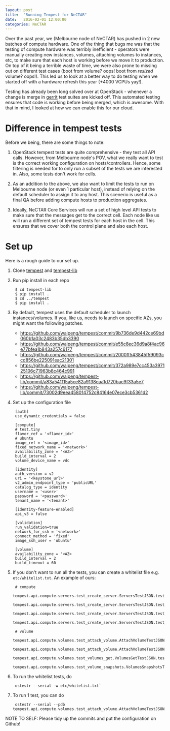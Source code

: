 ```yaml
---
layout: post
title:  "Running Tempest for NeCTAR"
date:   2016-02-01 12:00:00
categories: NeCTAR
---
```

Over the past year, we (Melbourne node of NeCTAR) has pushed in 2 new batches of
compute hardware. One of the thing that bugs me was that the testing of compute
hardware was terribly inefficient - operators were manually creating new
instances, volumes, attaching volumes to instances, etc, to make sure that each
host is working before we move it to production. On top of it being a terrible
waste of time, we were also prone to missing out on different test cases (boot
from volume? oops! boot from _resized_ volume? oops!). This led us to look at a
better way to do testing when we started off with a hardware refresh this year
(+4000 VCPUs yay!).

Testing has already been long solved over at OpenStack - whenever a change is
merge in [gerrit](https://review.openstack.org/) test suites are kicked off.
This automated testing ensures that code is working before being merged, which
is awesome. With that in mind, I looked at how we can enable this for our
cloud.

# Difference in tempest tests

Before we being, there are some things to note:

1. OpenStack tempest tests are quite comprehensive - they test all API calls.
   However, from Melbourne node's POV, what we really want to test is the
correct working configuration on hosts/controllers. Hence, some filtering is
needed for to only run a subset of the tests we are interested in. Also, some
tests don't work for cells.

1. As an addition to the above, we also want to limit the tests to run on
   Melbourne node (or even 1 particular host), instead of relying on the
default scheduler to assign it to any host. This scenerio is useful as a final
QA before adding compute hosts to production aggregates.

1. Ideally, NeCTAR Core Services will run a set of high level API tests to make
   sure that the messages get to the correct cell. Each node like us will run a
different set of tempest tests for each host in the cell. This ensures that we
cover both the control plane and also each host.

# Set up

Here is a rough guide to our set up.

1. Clone [tempest](https://github.com/openstack/tempest) and
   [tempest-lib](https://github.com/openstack/tempest-lib)

1. Run pip install in each repo

        $ cd tempest-lib
        $ pip install .
        $ cd ../tempest
        $ pip install .

1. By default, tempest uses the default scheduler to launch instances/volumes.
   If you, like us, needs to launch on specific AZs, you might want the
following patches.

    * https://github.com/waipeng/tempest/commit/9b736de9d442ce69bd060b1a03c2483b35db3390
    * https://github.com/waipeng/tempest/commit/e55c8ec36d9a8f4ac96e77bfea1b843a257c6177
    * https://github.com/waipeng/tempest/commit/2000ff543845f59093ccd856be225091eac21301
    * https://github.com/waipeng/tempest/commit/372a989e7cc453a397125106c71963b8c464c991
    * https://github.com/waipeng/tempest-lib/commit/a83a541115a5ce82a9138eaa1d720bac9f33a5e7
    * https://github.com/waipeng/tempest-lib/commit/73002d9eea458014752c84164e07ece3cb5361d2

1. Set up the configuration file

        [auth]
        use_dynamic_credentials = false

        [compute]
        # test.tiny
        flavor_ref = '<flavor_id>'
        # ubuntu
        image_ref = '<image_id>'
        fixed_network_name = '<network>'
        availability_zone = '<AZ>'
        build_interval = 2
        volume_device_name = vdc

        [identity]
        auth_version = v2
        uri = '<keystone_url>'
        v2_admin_endpoint_type = 'publicURL'
        catalog_type = identity
        username = '<user>'
        password = '<password>'
        tenant_name = '<tenant>'

        [identity-feature-enabled]
        api_v3 = false

        [validation]
        run_validation=true
        network_for_ssh = '<network>'
        connect_method = 'fixed'
        image_ssh_user = 'ubuntu'

        [volume]
        availability_zone = '<AZ>
        build_interval = 2
        build_timeout = 60

1. If you don't want to run all the tests, you can create a whitelist file e.g.
   `etc/whitelist.txt`. An example of ours:

        # compute
        tempest.api.compute.servers.test_create_server.ServersTestJSON.test_host_name_is_same_as_server_name
        tempest.api.compute.servers.test_create_server.ServersTestJSON.test_verify_created_server_vcpus
        tempest.api.compute.servers.test_create_server.ServersTestJSON.test_list_servers_with_detail
        tempest.api.compute.servers.test_create_server.ServersTestJSON.test_verify_server_details

        # volume
        tempest.api.compute.volumes.test_attach_volume.AttachVolumeTestJSON.test_attach_detach_volume
        tempest.api.compute.volumes.test_attach_volume.AttachVolumeTestJSON.test_list_get_volume_attachments
        tempest.api.compute.volumes.test_volumes_get.VolumesGetTestJSON.test_volume_create_get_delete
        tempest.api.compute.volumes.test_volume_snapshots.VolumesSnapshotsTestJSON.test_volume_snapshot_create_get_list_delete

1. To run the whitelist tests, do

        ostestr --serial -w etc/whitelist.txt`

1. To run 1 test, you can do

        ostestr --serial --pdb tempest.api.compute.volumes.test_attach_volume.AttachVolumeTestJSON.test_list_get_volume_attachments`

NOTE TO SELF: Please tidy up the commits and put the configuration on Github!
